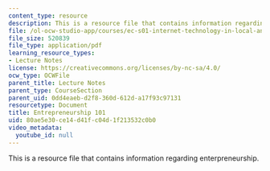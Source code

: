 ```yaml
---
content_type: resource
description: This is a resource file that contains information regarding enterpreneurship.
file: /ol-ocw-studio-app/courses/ec-s01-internet-technology-in-local-and-global-communities-spring-2005-summer-2005/80ae5e30ce14d41fc04d1f213532c0b0_MITEC_S01S05_e0_entrepr.pdf
file_size: 520839
file_type: application/pdf
learning_resource_types:
- Lecture Notes
license: https://creativecommons.org/licenses/by-nc-sa/4.0/
ocw_type: OCWFile
parent_title: Lecture Notes
parent_type: CourseSection
parent_uid: 0dd4eaeb-d2f8-360d-612d-a17f93c97131
resourcetype: Document
title: Entrepreneurship 101
uid: 80ae5e30-ce14-d41f-c04d-1f213532c0b0
video_metadata:
  youtube_id: null
---
```

This is a resource file that contains information regarding enterpreneurship.